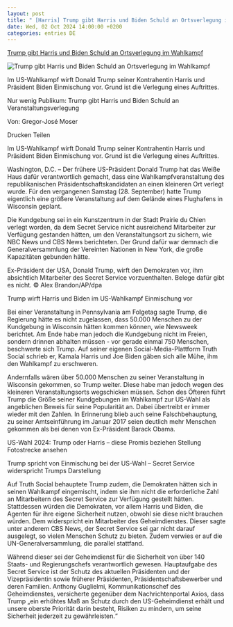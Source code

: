 ```yaml
---
layout: post
title: " [Harris] Trump gibt Harris und Biden Schuld an Ortsverlegung im Wahlkampf"
date: Wed, 02 Oct 2024 14:00:00 +0200
categories: entries DE
---
```

[Trump gibt Harris und Biden Schuld an Ortsverlegung im Wahlkampf](https://www.fr.de/politik/trump-harris-biden-schuld-besucherzahlen-wahlkampfauftritt-93333641.html)

![Trump gibt Harris und Biden Schuld an Ortsverlegung im Wahlkampf](https://www.fr.de/assets/images/35/214/35214349-trump-biden-harris-wahlkampf-us-wahl-2u9iprlN0bfe.jpg)

Im US-Wahlkampf wirft Donald Trump seiner Kontrahentin Harris und Präsident Biden Einmischung vor. Grund ist die Verlegung eines Auftrittes.

Nur wenig Publikum: Trump gibt Harris und Biden Schuld an Veranstaltungsverlegung

Von: Gregor-José Moser

Drucken Teilen

Im US-Wahlkampf wirft Donald Trump seiner Kontrahentin Harris und Präsident Biden Einmischung vor. Grund ist die Verlegung eines Auftrittes.

Washington, D.C. – Der frühere US-Präsident Donald Trump hat das Weiße Haus dafür verantwortlich gemacht, dass eine Wahlkampfveranstaltung des republikanischen Präsidentschaftskandidaten an einen kleineren Ort verlegt wurde. Für den vergangenen Samstag (28. September) hatte Trump eigentlich eine größere Veranstaltung auf dem Gelände eines Flughafens in Wisconsin geplant.

Die Kundgebung sei in ein Kunstzentrum in der Stadt Prairie du Chien verlegt worden, da dem Secret Service nicht ausreichend Mitarbeiter zur Verfügung gestanden hätten, um den Veranstaltungsort zu sichern, wie NBC News und CBS News berichteten. Der Grund dafür war demnach die Generalversammlung der Vereinten Nationen in New York, die große Kapazitäten gebunden hätte.

Ex-Präsident der USA, Donald Trump, wirft den Demokraten vor, ihm absichtlich Mitarbeiter des Secret Service vorzuenthalten. Belege dafür gibt es nicht. © Alex Brandon/AP/dpa

Trump wirft Harris und Biden im US-Wahlkampf Einmischung vor

Bei einer Veranstaltung in Pennsylvania am Folgetag sagte Trump, die Regierung hätte es nicht zugelassen, dass 50.000 Menschen zu der Kundgebung in Wisconsin hätten kommen können, wie Newsweek berichtet. Am Ende habe man jedoch die Kundgebung nicht im Freien, sondern drinnen abhalten müssen - vor gerade einmal 750 Menschen, beschwerte sich Trump. Auf seiner eigenen Social-Media-Plattform Truth Social schrieb er, Kamala Harris und Joe Biden gäben sich alle Mühe, ihm den Wahlkampf zu erschweren.

Andernfalls wären über 50.000 Menschen zu seiner Veranstaltung in Wisconsin gekommen, so Trump weiter. Diese habe man jedoch wegen des kleineren Veranstaltungsorts wegschicken müssen. Schon des Öfteren führt Trump die Größe seiner Kundgebungen im Wahlkampf zur US-Wahl als angeblichen Beweis für seine Popularität an. Dabei übertreibt er immer wieder mit den Zahlen. In Erinnerung blieb auch seine Falschbehauptung, zu seiner Amtseinführung im Januar 2017 seien deutlich mehr Menschen gekommen als bei denen von Ex-Präsident Barack Obama.

US-Wahl 2024: Trump oder Harris – diese Promis beziehen Stellung Fotostrecke ansehen

Trump spricht von Einmischung bei der US-Wahl – Secret Service widerspricht Trumps Darstellung

Auf Truth Social behauptete Trump zudem, die Demokraten hätten sich in seinen Wahlkampf eingemischt, indem sie ihm nicht die erforderliche Zahl an Mitarbeitern des Secret Service zur Verfügung gestellt hätten. Stattdessen würden die Demokraten, vor allem Harris und Biden, die Agenten für ihre eigene Sicherheit nutzen, obwohl sie diese nicht brauchen würden. Dem widerspricht ein Mitarbeiter des Geheimdienstes. Dieser sagte unter anderem CBS News, der Secret Service sei gar nicht darauf ausgelegt, so vielen Menschen Schutz zu bieten. Zudem verwies er auf die UN-Generalversammlung, die parallel stattfand.

Während dieser sei der Geheimdienst für die Sicherheit von über 140 Staats- und Regierungschefs verantwortlich gewesen. Hauptaufgabe des Secret Service ist der Schutz des aktuellen Präsidenten und der Vizepräsidentin sowie früherer Präsidenten, Präsidentschaftsbewerber und deren Familien. Anthony Guglielmi, Kommunikationschef des Geheimdienstes, versicherte gegenüber dem Nachrichtenportal Axios, dass Trump „ein erhöhtes Maß an Schutz durch den US-Geheimdienst erhält und unsere oberste Priorität darin besteht, Risiken zu mindern, um seine Sicherheit jederzeit zu gewährleisten.“

